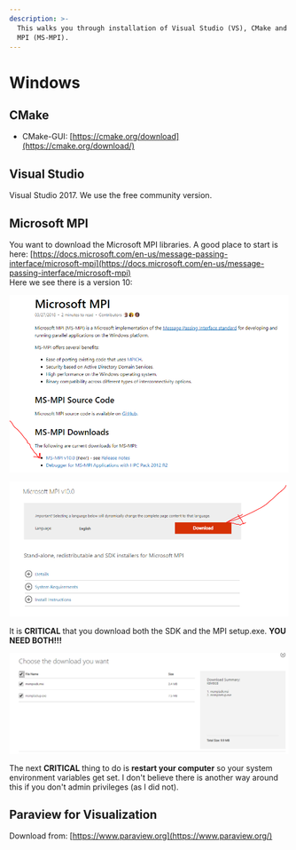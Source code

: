 ```yaml
---
description: >-
  This walks you through installation of Visual Studio (VS), CMake and Microsoft
  MPI (MS-MPI).
---
```


# Windows

## CMake

* CMake-GUI:  [https://cmake.org/download](https://cmake.org/download/)

## Visual Studio

 Visual Studio 2017. We use the free community version.

## Microsoft MPI

You want to download the Microsoft MPI libraries. A good place to start is here: [https://docs.microsoft.com/en-us/message-passing-interface/microsoft-mpi](https://docs.microsoft.com/en-us/message-passing-interface/microsoft-mpi)  
Here we see there is a version 10:

![](../.gitbook/assets/ms-mpi-1.PNG)

![](../.gitbook/assets/ms-mpi-2.PNG)

It is **CRITICAL** that you download both the SDK and the MPI setup.exe. **YOU NEED BOTH!!!**

![](../.gitbook/assets/ms-mpi-3.PNG)

The next **CRITICAL** thing to do is **restart your computer** so your system environment variables get set. I don't believe there is another way around this if you don't admin privileges \(as I did not\).

## Paraview for Visualization

Download from: [https://www.paraview.org](https://www.paraview.org/)

